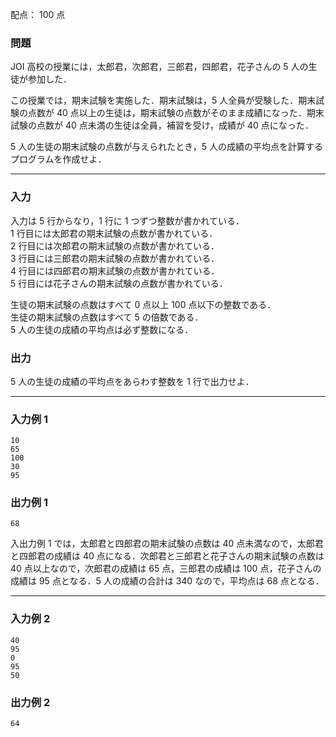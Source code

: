 配点： $100$ 点

### 問題

JOI 高校の授業には，太郎君，次郎君，三郎君，四郎君，花子さんの $5$ 人の生徒が参加した．

この授業では，期末試験を実施した．期末試験は，$5$ 人全員が受験した．期末試験の点数が $40$ 点以上の生徒は，期末試験の点数がそのまま成績になった．期末試験の点数が $40$ 点未満の生徒は全員，補習を受け，成績が $40$ 点になった．

$5$ 人の生徒の期末試験の点数が与えられたとき，$5$ 人の成績の平均点を計算するプログラムを作成せよ．

---

### 入力

入力は $5$ 行からなり，$1$ 行に $1$ つずつ整数が書かれている．  
$1$ 行目には太郎君の期末試験の点数が書かれている．  
$2$ 行目には次郎君の期末試験の点数が書かれている．  
$3$ 行目には三郎君の期末試験の点数が書かれている．  
$4$ 行目には四郎君の期末試験の点数が書かれている．  
$5$ 行目には花子さんの期末試験の点数が書かれている．

生徒の期末試験の点数はすべて $0$ 点以上 $100$ 点以下の整数である．  
生徒の期末試験の点数はすべて $5$ の倍数である．  
$5$ 人の生徒の成績の平均点は必ず整数になる．

### 出力

$5$ 人の生徒の成績の平均点をあらわす整数を $1$ 行で出力せよ．

---

### 入力例 1

~~~
10
65
100
30
95
~~~

### 出力例 1

~~~
68
~~~

入出力例 $1$ では，太郎君と四郎君の期末試験の点数は $40$ 点未満なので，太郎君と四郎君の成績は $40$ 点になる．次郎君と三郎君と花子さんの期末試験の点数は $40$ 点以上なので，次郎君の成績は $65$ 点，三郎君の成績は $100$ 点，花子さんの成績は $95$ 点となる．$5$ 人の成績の合計は $340$ なので，平均点は $68$ 点となる．

---

### 入力例 2

~~~
40
95
0
95
50
~~~

### 出力例 2

~~~
64
~~~
